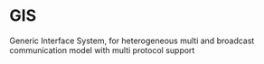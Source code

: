 # GIS
Generic Interface System, for heterogeneous multi and broadcast communication model with multi protocol support
